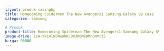 ```yaml
---
layout: produk-casinghp
title: Homecoming Spiderman The New Avengers1 Samsung Galaxy S9 Case
categories: samsung

# Produk
product-title: Homecoming Spiderman The New Avengers1 Samsung Galaxy S9 Case
image-drive: 1cA-Yk14lNDNwWKKJ8XJWpMkDMnGmVrIS
harga: 90000
---
```


